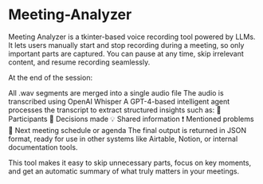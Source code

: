 # Meeting-Analyzer
Meeting Analyzer is a tkinter-based voice recording tool powered by LLMs. It lets users manually start and stop recording during a meeting, so only important parts are captured. You can pause at any time, skip irrelevant content, and resume recording seamlessly.

At the end of the session:

All .wav segments are merged into a single audio file
The audio is transcribed using OpenAI Whisper
A GPT-4-based intelligent agent processes the transcript to extract structured insights such as:
👥 Participants
📝 Decisions made
💡 Shared information
❗ Mentioned problems
📆 Next meeting schedule or agenda
The final output is returned in JSON format, ready for use in other systems like Airtable, Notion, or internal documentation tools.

This tool makes it easy to skip unnecessary parts, focus on key moments, and get an automatic summary of what truly matters in your meetings.
